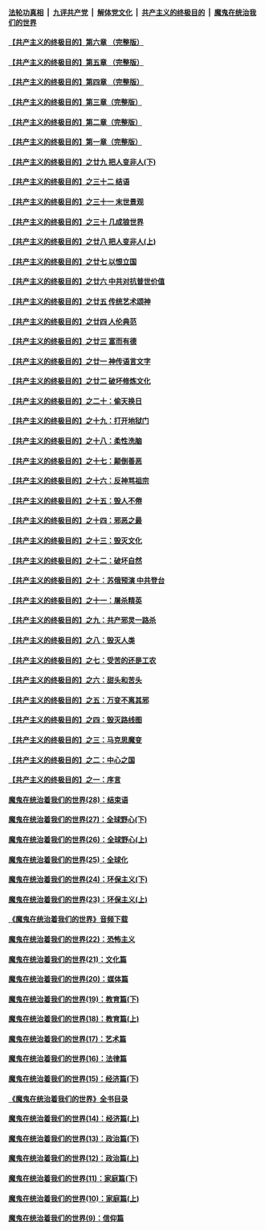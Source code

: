 ####  [法轮功真相](../../../../basic/blob/master/README.md?t=11111239) &nbsp;|&nbsp; [九评共产党](../../../../9ping.md/blob/master/README.md?t=11111239) &nbsp;|&nbsp; [解体党文化](../../../../jtdwh.md/blob/master/README.md?t=11111239)  &nbsp;|&nbsp; [共产主义的终极目的](../../../../gczydzjmd.md/blob/master/README.md?t=11111239) &nbsp;|&nbsp; [魔鬼在统治我们的世界](../../../../mgztzwmdsj.md/blob/master/README.md?t=11111239) 

#### [【共产主义的终极目的】第六章 （完整版）](../pages/nsc422/n11428913.md?t=11111239) 

#### [【共产主义的终极目的】第五章 （完整版）](../pages/nsc422/n11428912.md?t=11111239) 

#### [【共产主义的终极目的】第四章 （完整版）](../pages/nsc422/n11428907.md?t=11111239) 

#### [【共产主义的终极目的】第三章（完整版）](../pages/nsc422/n11428848.md?t=11111239) 

#### [【共产主义的终极目的】第二章（完整版）](../pages/nsc422/n11428831.md?t=11111239) 

#### [【共产主义的终极目的】第一章（完整版）](../pages/nsc422/n11417651.md?t=11111239) 

#### [【共产主义的终极目的】之廿九 把人变非人(下)](../pages/nsc422/n11344140.md?t=11111239) 

#### [【共产主义的终极目的】之三十二 结语](../pages/nsc422/n11360535.md?t=11111239) 

#### [【共产主义的终极目的】之三十一 末世景观](../pages/nsc422/n11351129.md?t=11111239) 

#### [【共产主义的终极目的】之三十 几成狼世界](../pages/nsc422/n11348280.md?t=11111239) 

#### [【共产主义的终极目的】之廿八 把人变非人(上)](../pages/nsc422/n11340492.md?t=11111239) 

#### [【共产主义的终极目的】之廿七 以恨立国](../pages/nsc422/n11336944.md?t=11111239) 

#### [【共产主义的终极目的】之廿六 中共对抗普世价值](../pages/nsc422/n11324785.md?t=11111239) 

#### [【共产主义的终极目的】之廿五 传统艺术颂神](../pages/nsc422/n11296396.md?t=11111239) 

#### [【共产主义的终极目的】之廿四 人伦典范](../pages/nsc422/n11296397.md?t=11111239) 

#### [【共产主义的终极目的】之廿三 富而有德](../pages/nsc422/n11283598.md?t=11111239) 

#### [【共产主义的终极目的】之廿一 神传语言文字](../pages/nsc422/n11263265.md?t=11111239) 

#### [【共产主义的终极目的】之廿二 破坏修炼文化](../pages/nsc422/n11245728.md?t=11111239) 

#### [【共产主义的终极目的】之二十：偷天换日](../pages/nsc422/n11238846.md?t=11111239) 

#### [【共产主义的终极目的】之十九：打开地狱门](../pages/nsc422/n11206376.md?t=11111239) 

#### [【共产主义的终极目的】之十八：柔性洗脑](../pages/nsc422/n11199994.md?t=11111239) 

#### [【共产主义的终极目的】之十七：颠倒善恶](../pages/nsc422/n11179782.md?t=11111239) 

#### [【共产主义的终极目的】之十六：反神骂祖宗](../pages/nsc422/n11166798.md?t=11111239) 

#### [【共产主义的终极目的】之十五：毁人不倦](../pages/nsc422/n11166792.md?t=11111239) 

#### [【共产主义的终极目的】之十四：邪恶之最](../pages/nsc422/n11150249.md?t=11111239) 

#### [【共产主义的终极目的】之十三：毁灭文化](../pages/nsc422/n11135227.md?t=11111239) 

#### [【共产主义的终极目的】之十二：破坏自然](../pages/nsc422/n11135214.md?t=11111239) 

#### [【共产主义的终极目的】之十：苏俄预演 中共登台](../pages/nsc422/n11118424.md?t=11111239) 

#### [【共产主义的终极目的】之十一：屠杀精英](../pages/nsc422/n11118442.md?t=11111239) 

#### [【共产主义的终极目的】之九：共产邪灵一路杀](../pages/nsc422/n11114139.md?t=11111239) 

#### [【共产主义的终极目的】之八：毁灭人类](../pages/nsc422/n11108503.md?t=11111239) 

#### [【共产主义的终极目的】之七：受苦的还是工农](../pages/nsc422/n11101809.md?t=11111239) 

#### [【共产主义的终极目的】之六：甜头和苦头](../pages/nsc422/n11096971.md?t=11111239) 

#### [【共产主义的终极目的】之五：万变不离其邪](../pages/nsc422/n11091285.md?t=11111239) 

#### [【共产主义的终极目的】之四：毁灭路线图](../pages/nsc422/n11086284.md?t=11111239) 

#### [【共产主义的终极目的】之三：马克思魔变](../pages/nsc422/n11061941.md?t=11111239) 

#### [【共产主义的终极目的】之二：中心之国](../pages/nsc422/n11047728.md?t=11111239) 

#### [【共产主义的终极目的】之一：序言](../pages/nsc422/n11086077.md?t=11111239) 

#### [魔鬼在统治着我们的世界(28)：结束语](../pages/nsc422/n10936246.md?t=11111239) 

#### [魔鬼在统治着我们的世界(27)：全球野心(下)](../pages/nsc422/n10928319.md?t=11111239) 

#### [魔鬼在统治着我们的世界(26)：全球野心(上)](../pages/nsc422/n10900318.md?t=11111239) 

#### [魔鬼在统治着我们的世界(25)：全球化](../pages/nsc422/n10788205.md?t=11111239) 

#### [魔鬼在统治着我们的世界(24)：环保主义(下)](../pages/nsc422/n10695307.md?t=11111239) 

#### [魔鬼在统治着我们的世界(23)：环保主义(上)](../pages/nsc422/n10688613.md?t=11111239) 

#### [《魔鬼在统治着我们的世界》音频下载](../pages/nsc422/n10635553.md?t=11111239) 

#### [魔鬼在统治着我们的世界(22)：恐怖主义](../pages/nsc422/n10614727.md?t=11111239) 

#### [魔鬼在统治着我们的世界(21)：文化篇](../pages/nsc422/n10597706.md?t=11111239) 

#### [魔鬼在统治着我们的世界(20)：媒体篇](../pages/nsc422/n10586579.md?t=11111239) 

#### [魔鬼在统治着我们的世界(19)：教育篇(下)](../pages/nsc422/n10564808.md?t=11111239) 

#### [魔鬼在统治着我们的世界(18)：教育篇(上)](../pages/nsc422/n10526970.md?t=11111239) 

#### [魔鬼在统治着我们的世界(17)：艺术篇](../pages/nsc422/n10499093.md?t=11111239) 

#### [魔鬼在统治着我们的世界(16)：法律篇](../pages/nsc422/n10485969.md?t=11111239) 

#### [魔鬼在统治着我们的世界(15)：经济篇(下)](../pages/nsc422/n10469975.md?t=11111239) 

#### [《魔鬼在统治着我们的世界》全书目录](../pages/nsc422/n10464261.md?t=11111239) 

#### [魔鬼在统治着我们的世界(14)：经济篇(上)](../pages/nsc422/n10457370.md?t=11111239) 

#### [魔鬼在统治着我们的世界(13)：政治篇(下)](../pages/nsc422/n10448270.md?t=11111239) 

#### [魔鬼在统治着我们的世界(12)：政治篇(上)](../pages/nsc422/n10444576.md?t=11111239) 

#### [魔鬼在统治着我们的世界(11)：家庭篇(下)](../pages/nsc422/n10440961.md?t=11111239) 

#### [魔鬼在统治着我们的世界(10)：家庭篇(上)](../pages/nsc422/n10435448.md?t=11111239) 

#### [魔鬼在统治着我们的世界(9)：信仰篇](../pages/nsc422/n10432159.md?t=11111239) 

